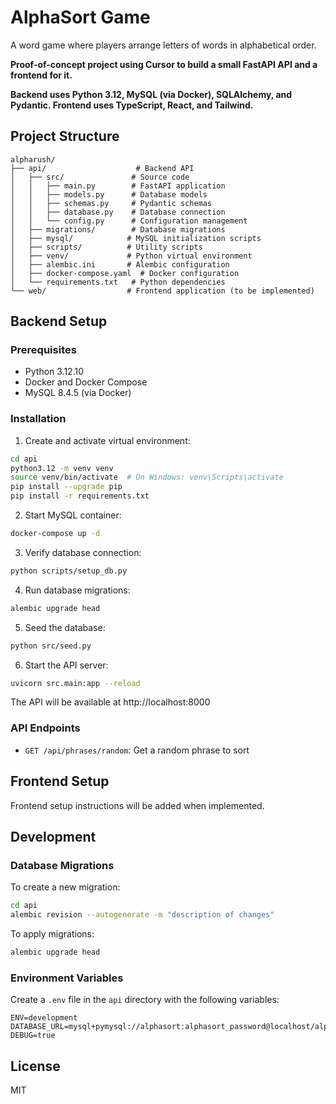 # AlphaSort Game

A word game where players arrange letters of words in alphabetical order.

**Proof-of-concept project using Cursor to build a small FastAPI API and a frontend for it.**

**Backend uses Python 3.12, MySQL (via Docker), SQLAlchemy, and Pydantic. Frontend uses TypeScript, React, and Tailwind.**

## Project Structure

```
alpharush/
├── api/                    # Backend API
│   ├── src/               # Source code
│   │   ├── main.py        # FastAPI application
│   │   ├── models.py      # Database models
│   │   ├── schemas.py     # Pydantic schemas
│   │   ├── database.py    # Database connection
│   │   └── config.py      # Configuration management
│   ├── migrations/        # Database migrations
│   ├── mysql/            # MySQL initialization scripts
│   ├── scripts/          # Utility scripts
│   ├── venv/             # Python virtual environment
│   ├── alembic.ini       # Alembic configuration
│   ├── docker-compose.yaml  # Docker configuration
│   └── requirements.txt   # Python dependencies
└── web/                  # Frontend application (to be implemented)
```

## Backend Setup

### Prerequisites

- Python 3.12.10
- Docker and Docker Compose
- MySQL 8.4.5 (via Docker)

### Installation

1. Create and activate virtual environment:
```bash
cd api
python3.12 -m venv venv
source venv/bin/activate  # On Windows: venv\Scripts\activate
pip install --upgrade pip
pip install -r requirements.txt
```

2. Start MySQL container:
```bash
docker-compose up -d
```

3. Verify database connection:
```bash
python scripts/setup_db.py
```

4. Run database migrations:
```bash
alembic upgrade head
```

5. Seed the database:
```bash
python src/seed.py
```

6. Start the API server:
```bash
uvicorn src.main:app --reload
```

The API will be available at http://localhost:8000

### API Endpoints

- `GET /api/phrases/random`: Get a random phrase to sort

## Frontend Setup

Frontend setup instructions will be added when implemented.

## Development

### Database Migrations

To create a new migration:
```bash
cd api
alembic revision --autogenerate -m "description of changes"
```

To apply migrations:
```bash
alembic upgrade head
```

### Environment Variables

Create a `.env` file in the `api` directory with the following variables:
```
ENV=development
DATABASE_URL=mysql+pymysql://alphasort:alphasort_password@localhost/alphasort_dev
DEBUG=true
```

## License

MIT
